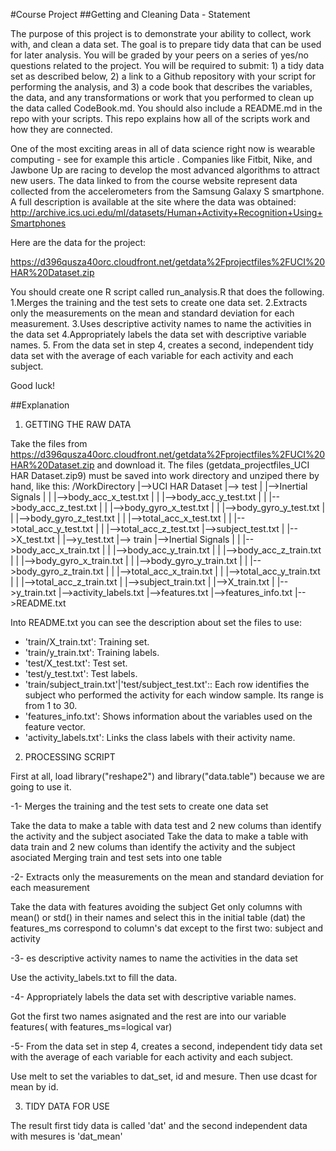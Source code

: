 #Course Project
##Getting and Cleaning Data - Statement

The purpose of this project is to demonstrate your ability to collect, work with, and clean a data set. The goal is to prepare 
tidy data that can be used for later analysis. You will be graded by your peers on a series of yes/no questions related to the project. 
You will be required to submit: 1) a tidy data set as described below, 2) a link to a Github repository with your script for performing 
the analysis, and 3) a code book that describes the variables, the data, and any transformations or work that you performed to clean up 
the data called CodeBook.md. You should also include a README.md in the repo with your scripts. This repo explains how all of the scripts 
work and how they are connected.  

One of the most exciting areas in all of data science right now is wearable computing - see for example  this article . Companies like 
Fitbit, Nike, and Jawbone Up are racing to develop the most advanced algorithms to attract new users. The data linked to from the course 
website represent data collected from the accelerometers from the Samsung Galaxy S smartphone. A full description is available at the site 
where the data was obtained: 
http://archive.ics.uci.edu/ml/datasets/Human+Activity+Recognition+Using+Smartphones 

Here are the data for the project: 

https://d396qusza40orc.cloudfront.net/getdata%2Fprojectfiles%2FUCI%20HAR%20Dataset.zip 

 You should create one R script called run_analysis.R that does the following. 
1.Merges the training and the test sets to create one data set.
2.Extracts only the measurements on the mean and standard deviation for each measurement. 
3.Uses descriptive activity names to name the activities in the data set
4.Appropriately labels the data set with descriptive variable names. 
5.
From the data set in step 4, creates a second, independent tidy data set with the average of each variable for each activity and each subject.

Good luck!


##Explanation

1) GETTING THE RAW DATA

Take the files from https://d396qusza40orc.cloudfront.net/getdata%2Fprojectfiles%2FUCI%20HAR%20Dataset.zip and download it.
The files (getdata_projectfiles_UCI HAR Dataset.zip9) must be saved into work directory and unziped there by hand, like this:
/WorkDirectory
 |-->UCI HAR Dataset
		|--> test
		|		|-->Inertial Signals
		|		|		|-->body_acc_x_test.txt
		|		|		|-->body_acc_y_test.txt
		|		|		|-->body_acc_z_test.txt
		|		|		|-->body_gyro_x_test.txt
		|		|		|-->body_gyro_y_test.txt
		|		|		|-->body_gyro_z_test.txt
		|		|		|-->total_acc_x_test.txt
		|		|		|-->total_acc_y_test.txt
		|		|		|-->total_acc_z_test.txt
				|-->subject_test.txt
		|		|-->X_test.txt
		|		|-->y_test.txt
		|--> train
				|-->Inertial Signals
		|		|		|-->body_acc_x_train.txt
		|		|		|-->body_acc_y_train.txt
		|		|		|-->body_acc_z_train.txt
		|		|		|-->body_gyro_x_train.txt
		|		|		|-->body_gyro_y_train.txt
		|		|		|-->body_gyro_z_train.txt
		|		|		|-->total_acc_x_train.txt
		|		|		|-->total_acc_y_train.txt
		|		|		|-->total_acc_z_train.txt
		|		|-->subject_train.txt
		|		|-->X_train.txt
		|		|-->y_train.txt
		|-->activity_labels.txt
		|-->features.txt
		|-->features_info.txt
		|-->README.txt


Into README.txt you can see the description about set the files to use: 
- 'train/X_train.txt': Training set.
- 'train/y_train.txt': Training labels.
- 'test/X_test.txt': Test set.
- 'test/y_test.txt': Test labels.
- 'train/subject_train.txt'|'test/subject_test.txt':: Each row identifies the subject who performed the activity for each window sample. Its range is from 1 to 30. 
- 'features_info.txt': Shows information about the variables used on the feature vector.
- 'activity_labels.txt': Links the class labels with their activity name.


2) PROCESSING SCRIPT

First at all, load library("reshape2") and library("data.table") because we are going to use it.

 -1- Merges the training and the test sets to create one data set

 Take the data to make a table with data test and 2 new colums than identify the activity and the subject asociated 
 Take the data to make a table with data train and 2 new colums than identify the activity and the subject asociated 
 Merging train and test sets into one table

 -2- Extracts only the measurements on the mean and standard deviation for each measurement

 Take the data with features avoiding the subject
 Get only columns with mean() or std() in their names and select this in the initial table (dat)
 the features_ms correspond to column's dat except to the first two: subject and activity

 -3- es descriptive activity names to name the activities in the data set

 Use the activity_labels.txt to fill the data. 

 -4- Appropriately labels the data set with descriptive variable names. 

 Got the first two names asignated and the rest are into our variable features( with features_ms=logical var)

 -5- From the data set in step 4, creates a second, independent tidy data set with the average of each
     variable for each activity and each subject.

 Use melt to set the variables to dat_set,  id and mesure. Then use dcast for mean by id.

3) TIDY DATA FOR USE

The result first tidy data is called 'dat' and the second independent data with mesures is 'dat_mean'